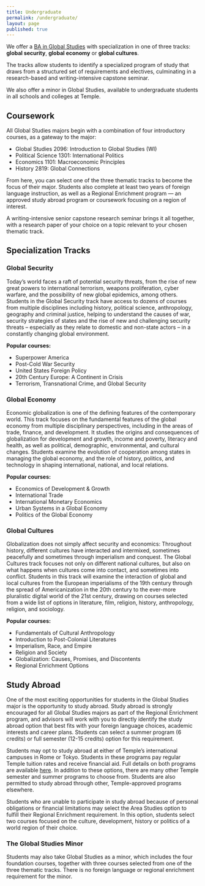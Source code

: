 ```yaml
---
title: Undergraduate
permalink: /undergraduate/
layout: page
published: true
---
```

We offer a [BA in Global Studies](http://bulletin.temple.edu/undergraduate/liberal-arts/global-studies/) with specialization in one of three tracks: **global security**, **global economy** or **global cultures**.

The tracks allow students to identify a specialized program of study that draws from a structured set of requirements and electives, culminating in a research-based and writing-intensive capstone seminar.

We also offer a minor in Global Studies, available to undergraduate students in all schools and colleges at Temple.

## Coursework

All Global Studies majors begin with a combination of four introductory courses, as a gateway to the major:

- Global Studies 2096: Introduction to Global Studies (WI)
- Political Science 1301: International Politics
- Economics 1101: Macroeconomic Principles
- History 2819: Global Connections

From here, you can select one of the three thematic tracks to become the focus of their major. Students also complete at least two years of foreign language instruction, as well as a Regional Enrichment program — an approved study abroad program or coursework focusing on a region of interest.

A writing-intensive senior capstone research seminar brings it all together, with a research paper of your choice on a topic relevant to your chosen thematic track.

## Specialization Tracks

### Global Security

Today’s world faces a raft of potential security threats, from the rise of new great powers to international terrorism, weapons proliferation, cyber warfare, and the possibility of new global epidemics, among others. Students in the Global Security track have access to dozens of courses from multiple disciplines including history, political science, anthropology, geography and criminal justice, helping to understand the causes of war, security strategies of states and the rise of new and challenging security threats – especially as they relate to domestic and non-state actors – in a constantly changing global environment.

**Popular courses:**

- Superpower America
- Post-Cold War Security
- United States Foreign Policy
- 20th Century Europe: A Continent in Crisis
- Terrorism, Transnational Crime, and Global Security

### Global Economy

Economic globalization is one of the defining features of the contemporary world. This track focuses on the fundamental features of the global economy from multiple disciplinary perspectives, including in the areas of trade, finance, and development. It studies the origins and consequences of globalization for development and growth, income and poverty, literacy and health, as well as political, demographic, environmental, and cultural changes. Students examine the evolution of cooperation among states in managing the global economy, and the role of history, politics, and technology in shaping international, national, and local relations.

**Popular courses:**

- Economics of Development & Growth
- International Trade
- International Monetary Economics
- Urban Systems in a Global Economy
- Politics of the Global Economy

### Global Cultures

Globalization does not simply affect security and economics: Throughout history, different cultures have interacted and intermixed, sometimes peacefully and sometimes through imperialism and conquest. The Global Cultures track focuses not only on different national cultures, but also on what happens when cultures come into contact, and sometimes into conflict. Students in this track will examine the interaction of global and local cultures from the European imperialisms of the 19th century through the spread of Americanization in the 20th century to the ever-more pluralistic digital world of the 21st century, drawing on courses selected from a wide list of options in literature, film, religion, history, anthropology, religion, and sociology.

**Popular courses:**

- Fundamentals of Cultural Anthropology
- Introduction to Post-Colonial Literatures
- Imperialism, Race, and Empire
- Religion and Society
- Globalization: Causes, Promises, and Discontents
- Regional Enrichment Options

## Study Abroad

One of the most exciting opportunities for students in the Global Studies major is the opportunity to study abroad. Study abroad is strongly encouraged for all Global Studies majors as part of the Regional Enrichment program, and advisors will work with you to directly identify the study abroad option that best fits with your foreign language choices, academic interests and career plans. Students can select a summer program (6 credits) or full semester (12-15 credits) option for this requirement.

Students may opt to study abroad at either of Temple’s international campuses in Rome or Tokyo. Students in these programs pay regular Temple tuition rates and receive financial aid. Full details on both programs are available [here](http://www.temple.edu/studyabroad/programs/index.html). In addition to these options, there are many other Temple semester and summer programs to choose from. Students are also permitted to study abroad through other, Temple-approved programs elsewhere.

Students who are unable to participate in study abroad because of personal obligations or financial limitations may select the Area Studies option to fulfill their Regional Enrichment requirement. In this option, students select two courses focused on the culture, development, history or politics of a world region of their choice.

### The Global Studies Minor

Students may also take Global Studies as a minor, which includes the four foundation courses, together with three courses selected from one of the three thematic tracks. There is no foreign language or regional enrichment requirement for the minor.
